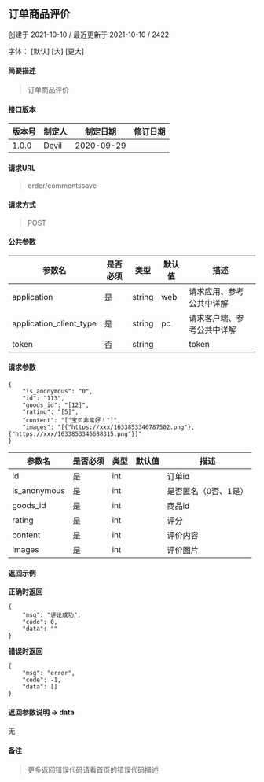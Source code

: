 ## 订单商品评价

创建于 2021-10-10 / 最近更新于 2021-10-10 / 2422

字体： \[默认\] \[大\] \[更大\]

#### 简要描述

> 订单商品评价

#### 接口版本

| 版本号 | 制定人 | 制定日期 | 修订日期 |
| --- | --- | --- | --- |
| 1.0.0 | Devil | 2020-09-29 |  |

#### 请求URL

> order/commentssave

#### 请求方式

> POST

#### 公共参数

| 参数名 | 是否必须 | 类型 | 默认值 | 描述 |
| --- | --- | --- | --- | --- |
| application | 是 | string | web | 请求应用、参考公共中详解 |
| application\_client\_type | 是 | string | pc | 请求客户端、参考公共中详解 |
| token | 否 | string |  | token |

#### 请求参数

```
{
    "is_anonymous": "0",
    "id": "113",
    "goods_id": "[12]",
    "rating": "[5]",
    "content": "["宝贝非常好！"]",
    "images": "[{"https://xxx/1633853346787502.png"},{"https://xxx/1633853346688315.png"}]"
}
```

| 参数名 | 是否必须 | 类型 | 默认值 | 描述 |
| --- | --- | --- | --- | --- |
| id | 是 | int |  | 订单id |
| is\_anonymous | 是 | int |  | 是否匿名（0否、1是） |
| goods\_id | 是 | int |  | 商品id |
| rating | 是 | int |  | 评分 |
| content | 是 | int |  | 评价内容 |
| images | 是 | int |  | 评价图片 |

#### 返回示例

**正确时返回**

```
{
    "msg": "评论成功",
    "code": 0,
    "data": ""
}
```

**错误时返回**

```
{
    "msg": "error",
    "code": -1,
    "data": []
}
```

#### 返回参数说明 -> data

无

#### 备注

> 更多返回错误代码请看首页的错误代码描述